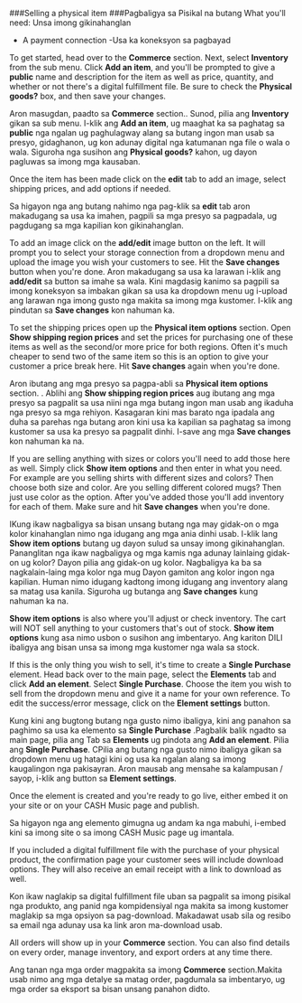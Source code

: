
###Selling a physical item
###Pagbaligya sa Pisikal na butang
What you'll need:
Unsa imong gikinahanglan

- A payment connection
-Usa ka koneksyon sa pagbayad

To get started, head over to the **Commerce** section. Next, select **Inventory** from the sub menu. Click **Add an item**, and you'll be prompted to give a **public** name and description for the item as well as price, quantity, and whether or not there's a digital fulfillment file. Be sure to check the **Physical goods?** box, and then save your changes.

Aron masugdan, paadto sa **Commerce** section.. Sunod, pilia ang **Inventory** gikan sa sub menu. I-klik ang **Add an item**, ug maaghat ka sa paghatag sa  **public** nga ngalan ug paghulagway alang sa butang ingon man usab sa presyo, gidaghanon, ug kon adunay digital nga katumanan nga file o wala o wala. Siguroha nga susihon ang **Physical goods?** kahon, ug dayon pagluwas sa imong mga kausaban.

Once the item has been made click on the **edit** tab to add an image, select shipping prices, and add options if needed.

Sa higayon nga ang butang nahimo nga pag-klik sa **edit** tab aron makadugang sa usa ka imahen, pagpili sa mga presyo sa pagpadala, ug pagdugang sa mga kapilian kon gikinahanglan.

To add an image click on the **add/edit** image button on the left. It will prompt you to select your storage connection from a dropdown menu and upload the image you wish your customers to see. Hit the **Save changes** button when you're done.
Aron makadugang sa usa ka larawan i-klik ang **add/edit** sa button sa imahe sa wala. Kini magdasig kanimo sa pagpili sa imong koneksyon sa imbakan gikan sa usa ka dropdown menu ug i-upload ang larawan nga imong gusto nga makita sa imong mga kustomer. I-klik ang pindutan sa **Save changes** kon nahuman ka.

To set the shipping prices open up the **Physical item options** section. Open **Show shipping region prices** and set the prices for purchasing one of these items as well as the second/or more price for both regions. Often it's much cheaper to send two of the same item so this is an option to give your customer a price break here. Hit **Save changes** again when you're done.

Aron ibutang ang mga presyo sa pagpa-abli sa  **Physical item options** section. . Ablihi ang **Show shipping region prices** aug ibutang ang mga presyo sa pagpalit sa usa niini nga mga butang ingon man usab ang ikaduha nga presyo sa mga rehiyon. Kasagaran kini mas barato nga ipadala ang duha sa parehas nga butang aron kini usa ka kapilian sa paghatag sa imong kustomer sa usa ka presyo sa pagpalit dinhi. I-save ang mga **Save changes** kon nahuman ka na.

If you are selling anything with sizes or colors you'll need to add those here as well. Simply click **Show item options** and then enter in what you need. For example are you selling shirts with different sizes and colors? Then choose both size and color. Are you selling different colored mugs? Then just use color as the option. After you've added those you'll add inventory for each of them. Make sure and hit **Save changes** when you're done.

IKung ikaw nagbaligya sa bisan unsang butang nga may gidak-on o mga kolor kinahanglan nimo nga idugang ang mga ania dinhi usab. I-klik lang  **Show item options** butang ug dayon sulud sa unsay imong gikinahanglan. Pananglitan nga ikaw nagbaligya og mga kamis nga adunay lainlaing gidak-on ug kolor? Dayon pilia ang gidak-on ug kolor. Nagbaligya ka ba sa nagkalain-laing mga kolor nga mug Dayon gamiton ang kolor ingon nga kapilian. Human nimo idugang kadtong imong idugang ang inventory alang sa matag usa kanila. Siguroha ug butanga ang  **Save changes** kung nahuman ka na.

**Show item options** is also where you'll adjust or check inventory. The cart will NOT sell anything to your customers that's out of stock.
**Show item options** kung asa nimo usbon o susihon ang imbentaryo. Ang kariton DILI ibaligya ang bisan unsa sa imong mga kustomer nga wala sa stock.

If this is the only thing you wish to sell, it's time to create a **Single Purchase** element. Head back over to the main page, select the **Elements** tab and click **Add an element**. Select **Single Purchase**. Choose the item you wish to sell from the dropdown menu and give it a name for your own reference. To edit the success/error message, click on the **Element settings** button.

Kung kini ang bugtong butang nga gusto nimo ibaligya, kini ang panahon sa paghimo sa usa ka elemento sa  **Single Purchase** .Pagbalik balik ngadto sa main page, pilia ang Tab sa  **Elements** ug pindota ang  **Add an element**. Pilia ang **Single Purchase**. CPilia ang butang nga gusto nimo ibaligya gikan sa dropdown menu ug hatagi kini og usa ka ngalan alang sa imong kaugalingon nga pakisayran. Aron mausab ang mensahe sa kalampusan / sayop, i-klik ang button sa **Element settings**.

Once the element is created and you're ready to go live, either embed it on your site or on your CASH Music page and publish.

Sa higayon nga ang elemento gimugna ug andam ka nga mabuhi, i-embed kini sa imong site o sa imong CASH Music page ug imantala.

If you included a digital fulfillment file with the purchase of your physical product, the confirmation page your customer sees will include download options. They will also receive an email receipt with a link to download as well.

Kon ikaw naglakip sa digital fulfillment file uban sa pagpalit sa imong pisikal nga produkto, ang panid nga kompidensiyal nga makita sa imong kustomer maglakip sa mga opsiyon sa pag-download. Makadawat usab sila og resibo sa email nga adunay usa ka link aron ma-download usab.

All orders will show up in your **Commerce** section. You can also find details on every order, manage inventory, and export orders at any time there.

Ang tanan nga mga order magpakita sa imong **Commerce** section.Makita usab nimo ang mga detalye sa matag order, pagdumala sa imbentaryo, ug mga order sa eksport sa bisan unsang panahon didto.
